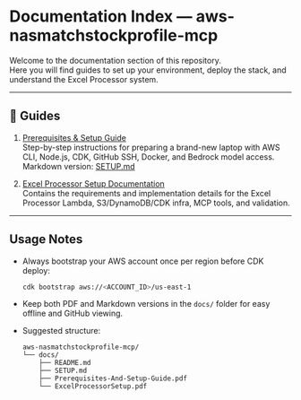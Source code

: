 # Documentation Index — aws-nasmatchstockprofile-mcp

Welcome to the documentation section of this repository.  
Here you will find guides to set up your environment, deploy the stack, and understand the Excel Processor system.

---

## 📘 Guides

1. [Prerequisites & Setup Guide](Prerequisites-And-Setup-Guide.pdf)  
   Step-by-step instructions for preparing a brand-new laptop with AWS CLI, Node.js, CDK, GitHub SSH, Docker, and Bedrock model access.  
   Markdown version: [SETUP.md](SETUP.md)

2. [Excel Processor Setup Documentation](ExcelProcessorSetup.pdf)  
   Contains the requirements and implementation details for the Excel Processor Lambda, S3/DynamoDB/CDK infra, MCP tools, and validation.

---

## Usage Notes

- Always bootstrap your AWS account once per region before CDK deploy:  
  ```bash
  cdk bootstrap aws://<ACCOUNT_ID>/us-east-1
  ```

- Keep both PDF and Markdown versions in the `docs/` folder for easy offline and GitHub viewing.

- Suggested structure:
  ```
  aws-nasmatchstockprofile-mcp/
  └── docs/
      ├── README.md
      ├── SETUP.md
      ├── Prerequisites-And-Setup-Guide.pdf
      └── ExcelProcessorSetup.pdf
  ```
